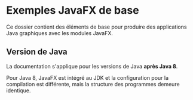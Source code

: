 # Exemples JavaFX de base
Ce dossier contient des éléments de base pour produire des applications Java graphiques avec les modules JavaFX.

## Version de Java
La documentation s'applique pour les versions de Java **après Java 8**. 

Pour Java 8, JavaFX est intégré au JDK et la configuration pour la compilation est différente, mais la structure des programmes demeure identique.
